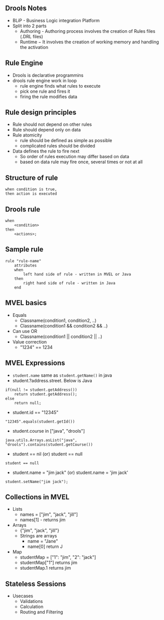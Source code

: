 ## Drools Notes
* BLiP - Business Logic integration Platform
* Split into 2 parts
	* Authoring - Authoring process involves the creation of Rules files (.DRL files)
	* Runtime − It involves the creation of working memory and handling the activation

## Rule Engine
* Drools is declarative programmins
* drools rule engine work in loop
	* rule engine finds what rules to execute
	* pick one rule and fires it
	* firing the rule modifies data

## Rule design principles
* Rule should not depend on other rules
* Rule should depend only on data
* Rule atomicity
	* rule should be defined as simple as possible
	* complicated rules should be divided
* Data defines the rule to fire next
	* So order of rules execution may differ based on data
	* based on data rule may fire once, several times or not at all

## Structure of rule
```
when condition is true,
then action is executed
```

## Drools rule
```
when
	<condition>
then
	<actions>;
```

## Sample rule
```
rule "rule-name"
	attributes
	when
		left hand side of rule - written in MVEL or Java
	then
		right hand side of rule - written in Java
	end
```

## MVEL basics
* Equals
	* Classname(condition1, condition2, ..)
	* Classname(condition1 && condition2 && ..)
* Can use OR
	* Classname(condition1 || condition2 || ..)
* Value correction
	* "1234" == 1234
	
## MVEL Expressions
* `student.name` same as `student.getName()` in java
* student.?address.street. Below is Java
```
if(null != student.getAddress())
	return student.getAddress();
else
	return null;
```
* student.id == "12345"
```
"12345".equals(student.getId())
```
* student.course in ["java", "drools"]
```
java.utils.Arrays.asList("java", "drools").contains(student.getCourse())
```
* student == nil (or) student == null
```
student == null
```
* student.name = "jim jack" (or) student.name = 'jim jack'
```
student.setName("jim jack");
```

## Collections in MVEL
* Lists
	* names = ["jim", "jack", "jill"]
	* names[1] - returns jim
* Arrays
	* {"jim", "jack", "jill"}
	* Strings are arrays
		* name = "Jane"
		* name[0] return J
* Map
	* studentMap = ["1": "jim", "2": "jack"]
	* studentMap["1"] returns jim
	* studentMap.1 returns jim
	
## Stateless Sessions
* Usecases
	* Validations
	* Calculation
	* Routing and Filtering